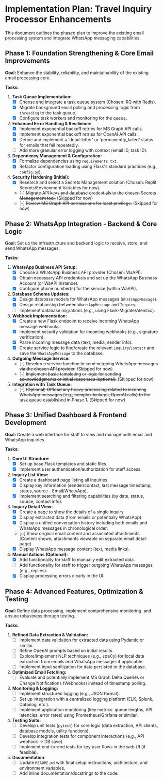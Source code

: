# Implementation Plan: Travel Inquiry Processor Enhancements

This document outlines the phased plan to improve the existing email processing system and integrate WhatsApp messaging capabilities.

## Phase 1: Foundation Strengthening & Core Email Improvements

**Goal:** Enhance the stability, reliability, and maintainability of the existing email processing core.

**Tasks:**

1.  **Task Queue Implementation:**
    *   [x] Choose and integrate a task queue system (Chosen: RQ with Redis).
    *   [x] Migrate background email polling and processing logic from `threading` to the task queue.
    *   [x] Configure task workers and monitoring for the queue.
2.  **Enhanced Error Handling & Resilience:**
    *   [x] Implement exponential backoff retries for MS Graph API calls.
    *   [x] Implement exponential backoff retries for OpenAI API calls.
    *   [x] Define and implement a 'dead-letter' or 'permanently_failed' status for emails that fail repeatedly.
    *   [ ] Add more granular error logging with context (email ID, task ID).
3.  **Dependency Management & Configuration:**
    *   [x] Formalize dependencies using `requirements.txt`.
    *   [x] Refactor configuration loading using Flask's standard practices (e.g., `config.py`).
4.  **Security Hardening (Initial):**
    *   [x] Research and select a Secrets Management solution (Chosen: Replit Secrets/Environment Variables for now).
    *   [-] ~~Migrate API keys and database credentials to the chosen Secrets Management tool.~~ (Skipped for now)
    *   [-] ~~Review MS Graph API permissions for least privilege.~~ (Skipped for now)

## Phase 2: WhatsApp Integration - Backend & Core Logic

**Goal:** Set up the infrastructure and backend logic to receive, store, and send WhatsApp messages.

**Tasks:**

1.  **WhatsApp Business API Setup:**
    *   [x] Choose a WhatsApp Business API provider (Chosen: WaAPI).
    *   [x] Obtain necessary API credentials and set up the WhatsApp Business Account (or WaAPI Instance).
    *   [x] Configure phone number(s) for the service (within WaAPI).
2.  **Database Schema Updates:**
    *   [x] Design database models for WhatsApp messages (`WhatsAppMessage`).
    *   [x] Design relationship between `WhatsAppMessage` and `Inquiry`.
    *   [ ] Implement database migrations (e.g., using Flask-Migrate/Alembic).
3.  **Webhook Implementation:**
    *   [x] Create a new Flask endpoint to receive incoming WhatsApp message webhooks.
    *   [x] Implement security validation for incoming webhooks (e.g., signature verification).
    *   [x] Parse incoming message data (text, media, sender info).
    *   [x] Create service logic to find/create the relevant `Inquiry`/`Contact` and save the `WhatsAppMessage` to the database.
4.  **Outgoing Message Service:**
    *   [-] ~~Develop a service function to send outgoing WhatsApp messages via the chosen API provider.~~ (Skipped for now)
    *   [-] ~~Implement basic templating or logic for sending acknowledgments or initial responses (optional).~~ (Skipped for now)
5.  **Integration with Task Queue:**
    *   [-] ~~(Optional) Offload any heavy processing related to incoming WhatsApp messages (e.g., complex lookups, OpenAI calls) to the task queue established in Phase 1.~~ (Skipped for now)

## Phase 3: Unified Dashboard & Frontend Development

**Goal:** Create a web interface for staff to view and manage both email and WhatsApp inquiries.

**Tasks:**

1.  **Core UI Structure:**
    *   [x] Set up base Flask templates and static files.
    *   [x] Implement user authentication/authorization for staff access.
2.  **Inquiry List View:**
    *   [x] Create a dashboard page listing all inquiries.
    *   [x] Display key information (sender/contact, last message timestamp, status, source - Email/WhatsApp).
    *   [x] Implement searching and filtering capabilities (by date, status, source, contact info).
3.  **Inquiry Detail View:**
    *   [x] Create a page to show the details of a single inquiry.
    *   [x] Display extracted data (from emails or potentially WhatsApp).
    *   [x] Display a unified conversation history including both emails and WhatsApp messages in chronological order.
    *   [~] Show original email content and associated attachments. (Content shown, attachments viewable on separate email detail page)
    *   [x] Display WhatsApp message content (text, media links).
4.  **Manual Actions (Optional):**
    *   [x] Add functionality for staff to manually edit extracted data.
    *   [ ] Add functionality for staff to trigger outgoing WhatsApp messages (e.g., replies).
    *   [x] Display processing errors clearly in the UI.

## Phase 4: Advanced Features, Optimization & Testing

**Goal:** Refine data processing, implement comprehensive monitoring, and ensure robustness through testing.

**Tasks:**

1.  **Refined Data Extraction & Validation:**
    *   [ ] Implement data validation for extracted data using Pydantic or similar.
    *   [ ] Refine OpenAI prompts based on initial results.
    *   [ ] Explore/implement NLP techniques (e.g., spaCy) for local data extraction from emails *and* WhatsApp messages if applicable.
    *   [ ] Implement input sanitization for data persisted to the database.
2.  **Optimized Email Fetching:**
    *   [ ] Evaluate and potentially implement MS Graph Delta Queries or Change Notifications (Webhooks) instead of timestamp polling.
3.  **Monitoring & Logging:**
    *   [ ] Implement structured logging (e.g., JSON format).
    *   [ ] Set up integration with a centralized logging platform (ELK, Splunk, Datadog, etc.).
    *   [ ] Implement application monitoring (key metrics: queue lengths, API latencies, error rates) using Prometheus/Grafana or similar.
4.  **Testing Suite:**
    *   [ ] Develop unit tests (`pytest`) for core logic (data extraction, API clients, database models, utility functions).
    *   [ ] Develop integration tests for component interactions (e.g., API webhook -> DB save).
    *   [ ] Implement end-to-end tests for key user flows in the web UI (if feasible).
5.  **Documentation:**
    *   [ ] Update `README.md` with final setup instructions, architecture, and environment variables.
    *   [ ] Add inline documentation/docstrings to the code. 